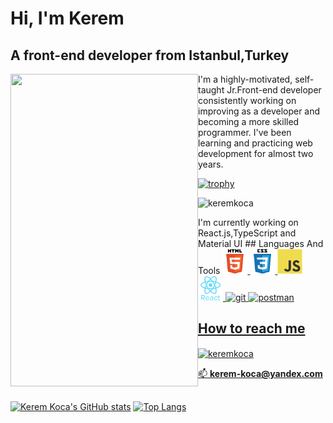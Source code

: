 # Hi, I'm Kerem

## A front-end developer from Istanbul,Turkey
  <img align="left" src="https://static.wikia.nocookie.net/eldenring/images/3/32/ER_General_Radahn.jpg/revision/latest/scale-to-width-down/1000?cb=20220217022220" width="300" height="500">

  <p>I'm a highly-motivated, self-taught Jr.Front-end developer consistently working on improving as a developer and becoming a more skilled programmer. I've been learning and practicing web development for almost two years.<p/>

[![trophy](https://github-profile-trophy.vercel.app/?username=keremkoca&title=Commits,Repositories)](https://github.com/keremkoca/github-profile-trophy)
<p align="left"> <img src="https://komarev.com/ghpvc/?username=keremkoca&label=Profile%20views&color=0e75b6&style=flat" alt="keremkoca" /> </p>
   I'm currently working on React.js,TypeScript and Material UI
## Languages And Tools
   <a href="https://www.w3.org/html/" target="_blank"> <img src="https://raw.githubusercontent.com/devicons/devicon/master/icons/html5/html5-original-wordmark.svg" alt="html5" width="40" height="40"/>
<a href="https://www.w3schools.com/css/" target="_blank"> <img src="https://raw.githubusercontent.com/devicons/devicon/master/icons/css3/css3-original-wordmark.svg" alt="css3" width="40" height="40"/>
  <a href="https://developer.mozilla.org/en-US/docs/Web/JavaScript" target="_blank"> <img src="https://raw.githubusercontent.com/devicons/devicon/master/icons/javascript/javascript-original.svg" alt="javascript" width="40" height="40"/>
    <a href="https://reactjs.org/" target="_blank"> <img src="https://raw.githubusercontent.com/devicons/devicon/master/icons/react/react-original-wordmark.svg" alt="react" width="40" height="40"/>
  <a href="https://git-scm.com/" target="_blank"> <img src="https://www.vectorlogo.zone/logos/git-scm/git-scm-icon.svg" alt="git" width="40" height="40"/>
        <a href="https://postman.com" target="_blank"> <img src="https://www.vectorlogo.zone/logos/getpostman/getpostman-icon.svg" alt="postman" width="40" height="40"/>
          
## How to reach me
<a href="https://www.linkedin.com/in/ibrahim-kerem-koca-53009a11b/" target="blank"><img align="center" src="https://raw.githubusercontent.com/rahuldkjain/github-profile-readme-generator/master/src/images/icons/Social/linked-in-alt.svg" alt="keremkoca" height="30" width="40" />
  
  📫 **kerem-koca@yandex.com**
          
##
[![Kerem Koca's GitHub stats](https://github-readme-stats.vercel.app/api?username=keremkoca&show_icons=true&theme=onedark&height="50"&hide=issues,prs,contribs)](https://github.com/keremkoca/github-readme-stats) [![Top Langs](https://github-readme-stats.vercel.app/api/top-langs/?username=keremkoca&show_icons=true&theme=onedark&layout=compact)](https://github.com/keremkoca/github-readme-stats) 
  
  

          

